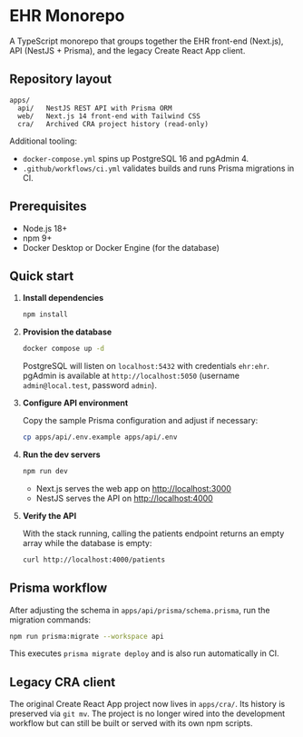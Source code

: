 # EHR Monorepo

A TypeScript monorepo that groups together the EHR front-end (Next.js), API (NestJS + Prisma), and the legacy Create React App client.

## Repository layout

```
apps/
  api/   NestJS REST API with Prisma ORM
  web/   Next.js 14 front-end with Tailwind CSS
  cra/   Archived CRA project history (read-only)
```

Additional tooling:

- `docker-compose.yml` spins up PostgreSQL 16 and pgAdmin 4.
- `.github/workflows/ci.yml` validates builds and runs Prisma migrations in CI.

## Prerequisites

- Node.js 18+
- npm 9+
- Docker Desktop or Docker Engine (for the database)

## Quick start

1. **Install dependencies**

   ```bash
   npm install
   ```

2. **Provision the database**

   ```bash
   docker compose up -d
   ```

   PostgreSQL will listen on `localhost:5432` with credentials `ehr:ehr`. pgAdmin is available at `http://localhost:5050` (username `admin@local.test`, password `admin`).

3. **Configure API environment**

   Copy the sample Prisma configuration and adjust if necessary:

   ```bash
   cp apps/api/.env.example apps/api/.env
   ```

4. **Run the dev servers**

   ```bash
   npm run dev
   ```

   - Next.js serves the web app on [http://localhost:3000](http://localhost:3000)
   - NestJS serves the API on [http://localhost:4000](http://localhost:4000)

5. **Verify the API**

   With the stack running, calling the patients endpoint returns an empty array while the database is empty:

   ```bash
   curl http://localhost:4000/patients
   ```

## Prisma workflow

After adjusting the schema in `apps/api/prisma/schema.prisma`, run the migration commands:

```bash
npm run prisma:migrate --workspace api
```

This executes `prisma migrate deploy` and is also run automatically in CI.

## Legacy CRA client

The original Create React App project now lives in `apps/cra/`. Its history is preserved via `git mv`. The project is no longer wired into the development workflow but can still be built or served with its own npm scripts.
